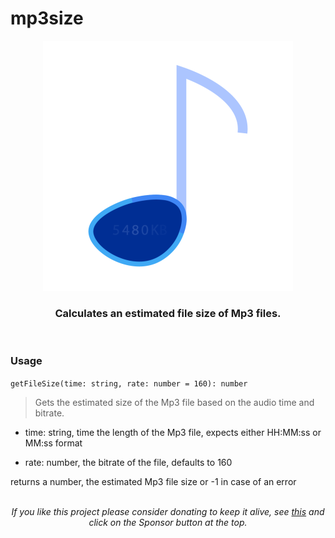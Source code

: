 # mp3size

<p align="center" style="text-align: center; margin: auto">
	<img src="https://github.com/igorskyflyer/npm-mp3size/raw/master/public/mp3size.png">
	<h3 align="center">Calculates an estimated file size of Mp3 files.</h3>
</p>
<br>

### Usage

`getFileSize(time: string, rate: number = 160): number`

> Gets the estimated size of the Mp3 file based on the audio time and bitrate.

- time: string, time the length of the Mp3 file, expects either HH:MM:ss or MM:ss format

- rate: number, the bitrate of the file, defaults to 160

returns a number, the estimated Mp3 file size or -1 in case of an error

<br>

<p align="center" style="text-align: center; margin: auto;font-style: italic;">If you like this project please consider donating to keep it alive, see <a href="https://github.com/igorskyflyer/npm-mp3size/#">this</a> and click on the Sponsor button at the top.</p>
